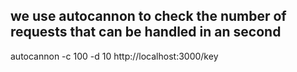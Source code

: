 ## we use autocannon to check the number of requests that can be handled in an second


autocannon -c 100 -d 10  http://localhost:3000/key
